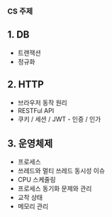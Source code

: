 ### CS 주제

## 1. DB
   * 트랜잭션
   * 정규화
## 2. HTTP
   * 브라우저 동작 원리 
   * RESTFul API
   * 쿠키 / 세션 / JWT - 인증 / 인가
## 3. 운영체제
   * 프로세스
   * 쓰레드와 멀티 쓰레드 동시성 이슈
   * CPU 스케줄링
   * 프로세스 동기화 문제와 관리
   * 교착 상태
   * 메모리 관리
